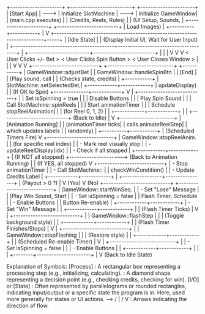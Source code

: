 +---------------------+      +-------------------------+      +----------------------+
|     [Start App]     | ---> | Initialize SlotMachine  | ---> | Initialize GameWindow|
| (main.cpp executes) |      | (Credits, Reels, Rules) |      | (UI Setup, Sounds,   |
+---------------------+      +-------------------------+      |  Load Images)        |
                                                               +----------+-----------+
                                                                          |
                                                                          V
+-------------------------------------------------------------------------+-----+
|                                  [Idle State]                                 |
|                    (Display Initial UI, Wait for User Input)                  |
+-----------------------------------------+-------------------------------------+
                                          |
                +-------------------------+-------------------------+
                |                         |                         |
                V                         V                         V
  < User Clicks +/- Bet >     < User Clicks Spin Button >     < User Closes Window >
                |                         |                         |
                V                         V                         V
+---------------------------+   +---------------------------+   +-----------+
|   GameWindow::adjustBet   |   | GameWindow::handleSpinBtn |   |  [End]    |
| (Play sound, call         |   | (Checks state, credits)   |   +-----------+
| SlotMachine::setSelectedBet,|   +------------+------------+
| updateDisplay)            |                | (If OK to Spin)
+--------------+------------+                V
               |              +---------------------------+
               |              |   Set isSpinning = true   |
               |              |   Disable Buttons         |
               |              |   Play Spin Sound         |
               |              |   Call SlotMachine::spinReels |
               |              |   Start animationTimer    |
               |              |   Schedule stopReelAnimation|
               |              |   (for Reel 0, 1, 2)      |
               |              +------------+------------+
               |                           |
               +---------------------------+ (Back to Idle)
                                           |
                                           V
                                +----------------------+
                                | [Animation Running]  |
                                | (animationTimer ticks|
                                | calls animateReelStep|
                                | which updates labels |
                                | randomly)            |
                                +----------+-----------+
                                           | (Scheduled Timers Fire)
                                           V
                                +---------------------------+
                                | GameWindow::stopReelAnim. |
                                | (for specific reel index) |
                                | - Mark reel visually stop |
                                | - updateReelDisplay(idx)  |
                                | - Check if all stopped    |
                                +------------+------------+
                                             | (If NOT all stopped)
                                             +---------------------> (Back to Animation Running)
                                             |
                                             | (If YES, all stopped)
                                             V
                                +---------------------------+
                                | - Stop animationTimer     |
                                | - Call SlotMachine::      |
                                |   checkWinCondition()     |
                                | - Update Credits Label    |
                                +------------+------------+
                                             |
                            +----------------+----------------+
                            | (Payout > 0 ?)                  |
                            V (Yes)                           V (No)
                +---------------------------+    +---------------------------+
                | GameWindow::startWinSeq.  |    | - Set "Lose" Message      |
                | (Play Win Sound, Start    |    | - Set isSpinning = false  |
                | Flash Timer, Schedule     |    | - Enable Buttons          |
                | Button Re-enable)         |    +------------+------------+
                | - Set "Win" Message       |                 |
                +------------+------------+                 |
                             | (Flash Timer Ticks)           |
                             V                               |
                +---------------------------+                |
                | GameWindow::flashStep     |                |
                | (Toggle background style) |                |
                +------------+------------+                |
                             | (Flash Timer Finishes/Stops)  |
                             V                               |
                +---------------------------+                |
                | GameWindow::stopFlashing  |                |
                | (Restore style)           |                |
                +------------+------------+                |
                             | (Scheduled Re-enable Timer)   |
                             V                               |
                +---------------------------+                |
                | - Set isSpinning = false  |                |
                | - Enable Buttons          |                |
                +------------+------------+                |
                             |                               |
                             +--------+----------------------+
                                      |
                                      V
                               (Back to Idle State)

Explanation of Symbols:
[Process] : A rectangular box representing a processing step (e.g., initializing, calculating).
<Decision> : A diamond shape representing a decision point (e.g., checking credits, checking for win).
[I/O] or [State] : Often represented by parallelograms or rounded rectangles, indicating input/output or a specific state the program is in. Here, used more generally for states or UI actions.
--> / | / V : Arrows indicating the direction of flow.